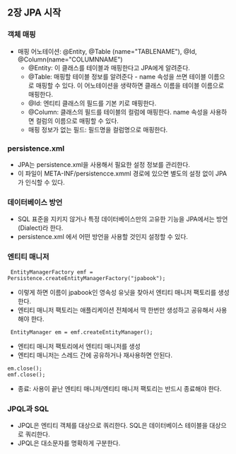 ## 2장 JPA 시작 

### 객체 매핑 
- 매핑 어노테이션: @Entity, @Table (name="TABLENAME"), @Id, @Column(name="COLUMNNAME")
  - @Entity: 이 클래스를 테이블과 매핑한다고 JPA에게 알려준다.
  - @Table: 매핑할 테이블 정보를 알려준다 - name 속성을 쓰면 테이블 이름으로 매핑할 수 있다. 이 어노테이션을 생략하면 클래스 이름을 테이블 이름으로 매핑한다.
  - @Id: 엔티티 클래스의 필드를 기본 키로 매핑한다.
  - @Column: 클래스의 필드를 테이블의 컬럼에 매핑한다. name 속성을 사용하면 컬럼의 이름으로 매핑할 수 있다.
  - 매핑 정보가 없는 필드: 필드명을 컬럼명으로 매핑한다.


### persistence.xml 
- JPA는 persistence.xml을 사용해서 필요한 설정 정보를 관리한다.
- 이 파일이 META-INF/persistencce.xmml 경로에 있으면 별도의 설정 없이 JPA가 인식할 수 있다.

### 데이터베이스 방언
- SQL 표준을 지키지 않거나 특정 데이터베이스만의 고유한 기능을 JPA에서는 방언 (Dialect)라 한다.
- persistence.xml 에서 어떤 방언을 사용할 것인지 설정할 수 있다.

### 엔티티 매니저 
``` EntityManagerFactory emf = Persistence.createEntityManagerFactory("jpabook");```
- 이렇게 하면 이름이 jpabook인 영속성 유닛을 찾아서 엔티티 매니저 팩토리를 생성한다.
- 엔티티 매니저 팩토리는 애플리케이션 전체에서 딱 한번만 생성하고 공유해서 사용해야 한다.

``` EntityManager em = emf.createEntityManager();```
- 엔티티 매니저 팩토리에서 엔티티 매니저를 생성
- 엔티티 매니저는 스레드 간에 공유하거나 재사용하면 안된다.

```
em.close();
emf.close();
```
- 종료: 사용이 끝난 엔티티 매니저/엔티티 매니저 팩토리는 반드시 종료해야 한다.


### JPQL과 SQL
- JPQL은 엔티티 객체를 대상으로 쿼리한다. SQL은 데이터베이스 테이블을 대상으로 쿼리한다.
- JPQL은 대소문자를 명확하게 구분한다.
